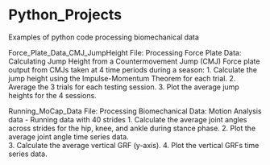 # Python_Projects
Examples of python code processing biomechanical data

Force_Plate_Data_CMJ_JumpHeight File: 
  Processing Force Plate Data: Calculating Jump Height from a Countermovement Jump (CMJ)
    Force plate output from CMJs taken at 4 time periods during a season:
      1. Calculate the jump height using the Impulse-Momentum Theorem for each trial. 
      2. Average the 3 trials for each testing session. 
      3. Plot the average jump heights for the 4 sessions.

Running_MoCap_Data File: 
  Processing Biomechanical Data: Motion Analysis data - Running data with 40 strides
    1. Calculate the average joint angles across strides for the hip, knee, and ankle during stance phase.
    2. Plot the average joint angle time series data.  
    3. Calculate the average vertical GRF (y-axis). 
    4. Plot the vertical GRFs time series data.
